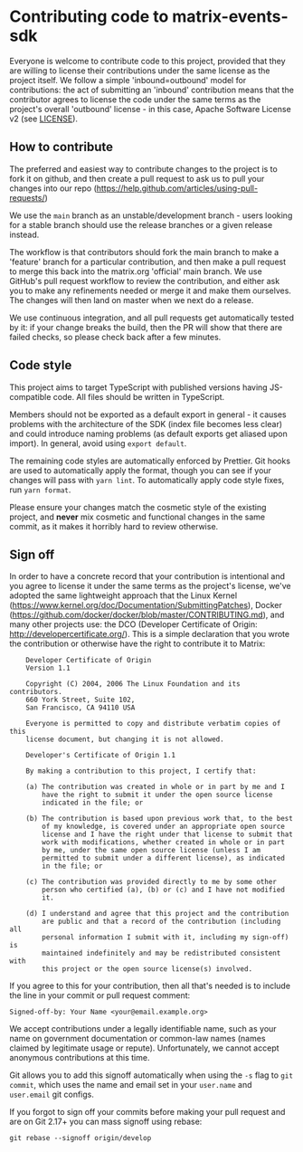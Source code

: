 # Contributing code to matrix-events-sdk

Everyone is welcome to contribute code to this project, provided that they are
willing to license their contributions under the same license as the project
itself. We follow a simple 'inbound=outbound' model for contributions: the act
of submitting an 'inbound' contribution means that the contributor agrees to
license the code under the same terms as the project's overall 'outbound'
license - in this case, Apache Software License v2 (see [LICENSE](./LICENSE)).

## How to contribute

The preferred and easiest way to contribute changes to the project is to fork
it on github, and then create a pull request to ask us to pull your changes
into our repo (https://help.github.com/articles/using-pull-requests/)

We use the `main` branch as an unstable/development branch - users looking for
a stable branch should use the release branches or a given release instead.

The workflow is that contributors should fork the main branch to
make a 'feature' branch for a particular contribution, and then make a pull
request to merge this back into the matrix.org 'official' main branch. We
use GitHub's pull request workflow to review the contribution, and either ask
you to make any refinements needed or merge it and make them ourselves. The
changes will then land on master when we next do a release.

We use continuous integration, and all pull requests get automatically tested
by it: if your change breaks the build, then the PR will show that there are
failed checks, so please check back after a few minutes.

## Code style

This project aims to target TypeScript with published versions having JS-compatible
code. All files should be written in TypeScript.

Members should not be exported as a default export in general - it causes problems
with the architecture of the SDK (index file becomes less clear) and could
introduce naming problems (as default exports get aliased upon import). In
general, avoid using `export default`.

The remaining code styles are automatically enforced by Prettier. Git hooks are
used to automatically apply the format, though you can see if your changes will
pass with `yarn lint`. To automatically apply code style fixes, run `yarn format`.

Please ensure your changes match the cosmetic style of the existing project,
and **never** mix cosmetic and functional changes in the same commit, as it
makes it horribly hard to review otherwise.

## Sign off

In order to have a concrete record that your contribution is intentional
and you agree to license it under the same terms as the project's license, we've
adopted the same lightweight approach that the Linux Kernel
(https://www.kernel.org/doc/Documentation/SubmittingPatches), Docker
(https://github.com/docker/docker/blob/master/CONTRIBUTING.md), and many other
projects use: the DCO (Developer Certificate of Origin:
http://developercertificate.org/). This is a simple declaration that you wrote
the contribution or otherwise have the right to contribute it to Matrix:

```
    Developer Certificate of Origin
    Version 1.1

    Copyright (C) 2004, 2006 The Linux Foundation and its contributors.
    660 York Street, Suite 102,
    San Francisco, CA 94110 USA

    Everyone is permitted to copy and distribute verbatim copies of this
    license document, but changing it is not allowed.

    Developer's Certificate of Origin 1.1

    By making a contribution to this project, I certify that:

    (a) The contribution was created in whole or in part by me and I
        have the right to submit it under the open source license
        indicated in the file; or

    (b) The contribution is based upon previous work that, to the best
        of my knowledge, is covered under an appropriate open source
        license and I have the right under that license to submit that
        work with modifications, whether created in whole or in part
        by me, under the same open source license (unless I am
        permitted to submit under a different license), as indicated
        in the file; or

    (c) The contribution was provided directly to me by some other
        person who certified (a), (b) or (c) and I have not modified
        it.

    (d) I understand and agree that this project and the contribution
        are public and that a record of the contribution (including all
        personal information I submit with it, including my sign-off) is
        maintained indefinitely and may be redistributed consistent with
        this project or the open source license(s) involved.
```

If you agree to this for your contribution, then all that's needed is to
include the line in your commit or pull request comment:

```
Signed-off-by: Your Name <your@email.example.org>
```

We accept contributions under a legally identifiable name, such as your name on
government documentation or common-law names (names claimed by legitimate usage
or repute). Unfortunately, we cannot accept anonymous contributions at this
time.

Git allows you to add this signoff automatically when using the `-s` flag to
`git commit`, which uses the name and email set in your `user.name` and
`user.email` git configs.

If you forgot to sign off your commits before making your pull request and are
on Git 2.17+ you can mass signoff using rebase:

```
git rebase --signoff origin/develop
```
